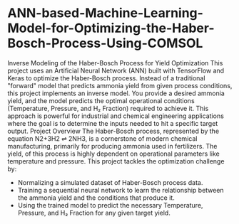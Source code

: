 # ANN-based-Machine-Learning-Model-for-Optimizing-the-Haber-Bosch-Process-Using-COMSOL
Inverse Modeling of the Haber-Bosch Process for Yield Optimization
This project uses an Artificial Neural Network (ANN) built with TensorFlow and Keras to optimize the Haber-Bosch process. Instead of a traditional "forward" model that predicts ammonia yield from given process conditions, this project implements an inverse model. You provide a desired ammonia yield, and the model predicts the optimal operational conditions (Temperature, Pressure, and H₂ Fraction) required to achieve it.
This approach is powerful for industrial and chemical engineering applications where the goal is to determine the inputs needed to hit a specific target output.
Project Overview
The Haber-Bosch process, represented by the equation N2+3H2 ⇌ 2NH3, is a cornerstone of modern chemical manufacturing, primarily for producing ammonia used in fertilizers. The yield, of this process is highly dependent on operational parameters like temperature and pressure.
This project tackles the optimization challenge by:
- Normalizing a simulated dataset of Haber-Bosch process data.
- Training a sequential neural network to learn the relationship between the ammonia yield and the conditions that produce it.
- Using the trained model to predict the necessary Temperature, Pressure, and H₂ Fraction for any given target yield.
